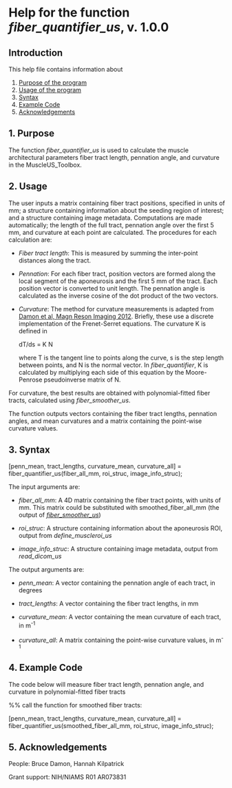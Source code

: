 # Help for the function <i>fiber_quantifier_us</i>, v. 1.0.0

## Introduction

This help file contains information about
1) [Purpose of the program](https://github.com/bdamon/MuscleUS_Toolbox/blob/master/Help/Help-for-fiber_quantifier_us.md#1-purpose)
2) [Usage of the program](https://github.com/bdamon/MuscleUS_Toolbox/blob/master/Help/Help-for-fiber_quantifier_us.md#2-usage)
3) [Syntax](https://github.com/bdamon/MuscleUS_Toolbox/blob/master/Help/Help-for-fiber_quantifier_us.md#3-Syntax)
4) [Example Code](https://github.com/bdamon/MuscleUS_Toolbox/blob/master/Help/Help-for-fiber_quantifier_us.md#4-Example-Code)
5) [Acknowledgements](https://github.com/bdamon/MuscleUS_Toolbox/blob/master/Help/Help-for-fiber_quantifier_us.md#5-Acknowledgements)

## 1. Purpose
 
The function <i>fiber_quantifier_us</i> is used to calculate the muscle architectural parameters fiber tract length, pennation angle, and curvature in the MuscleUS_Toolbox.

## 2. Usage
The user inputs a matrix containing fiber tract positions, specified in units of mm; a structure containing information about the seeding region of interest; and a structure containing image metadata. Computations are made automatically; the length of the full tract, pennation angle over the first 5 mm, and curvature at each point are calculated.  The procedures for each calculation are:

* <i>Fiber tract length</i>: This is measured by summing the inter-point distances along the tract.

* <i>Pennation</i>:  For each fiber tract, position vectors are formed along the local segment of the aponeurosis and the first 5 mm of the tract. Each position vector is converted to unit length.  The pennation angle is calculated as the inverse cosine of the dot product of the two vectors. 

* <i>Curvature</i>: The method for curvature measurements is adapted from [Damon et al, Magn Reson Imaging 2012](https://pubmed.ncbi.nlm.nih.gov/22503094/). Briefly, these use a discrete implementation of the Frenet-Serret equations. The curvature K is defined in 

     dT/ds = K N
     
  where T is the tangent line to points along the curve, s is the step length between points, and N is the normal vector. In <i>fiber_quantifier</i>, K is calculated by multiplying each side of this equation by the Moore-Penrose pseudoinverse matrix of N.

For curvature, the best results are obtained with polynomial-fitted fiber tracts, calculated using <i>fiber_smoother_us</i>. 

The function outputs vectors containing the fiber tract lengths, pennation angles, and mean curvatures and a matrix containing the point-wise curvature values.

## 3. Syntax

[penn_mean, tract_lengths, curvature_mean, curvature_all] = fiber_quantifier_us(fiber_all_mm, roi_struc, image_info_struc);

The input arguments are:
 
* <i>fiber_all_mm</i>: A 4D matrix containing the fiber tract points, with units of mm. This matrix could be substituted with smoothed_fiber_all_mm (the output of [<i>fiber_smoother_us</i>](https://github.com/bdamon/MuscleUS_Toolbox/blob/master/Help/Help-for-fiber_smoother_us.md))

* <i>roi_struc</i>: A structure containing information about the aponeurosis ROI, output from <i>define_muscleroi_us</i>

* <i>image_info_struc</i>: A structure containing image metadata, output from <i>read_dicom_us</i>

The output arguments are:
* <i>penn_mean</i>: A vector containing the pennation angle of each tract, in degrees

* <i>tract_lengths</i>: A vector containing the fiber tract lengths, in mm

* <i>curvature_mean</i>: A vector containing the mean curvature of each tract, in m<sup>-1</sup>

* <i>curvature_all</i>: A matrix containing the point-wise curvature values, in m<sup>-1</sup>

## 4. Example Code
The code below will measure fiber tract length, pennation angle, and curvature in polynomial-fitted fiber tracts

%% call the function for smoothed fiber tracts:

[penn_mean, tract_lengths, curvature_mean, curvature_all] = fiber_quantifier_us(smoothed_fiber_all_mm, roi_struc, image_info_struc);

## 5. Acknowledgements
 People: Bruce Damon, Hannah Kilpatrick
 
 Grant support: NIH/NIAMS R01 AR073831

